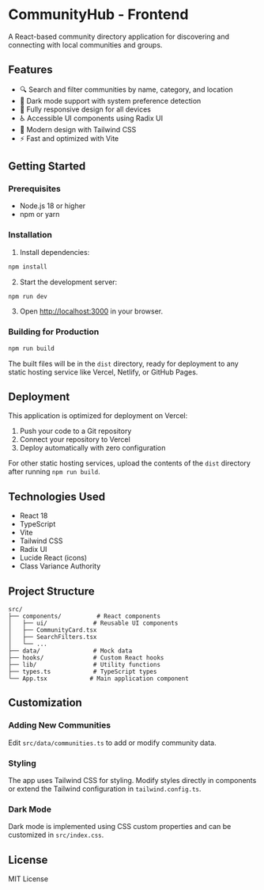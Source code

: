 # CommunityHub - Frontend

A React-based community directory application for discovering and connecting with local communities and groups.

## Features

- 🔍 Search and filter communities by name, category, and location
- 🌙 Dark mode support with system preference detection
- 📱 Fully responsive design for all devices
- ♿ Accessible UI components using Radix UI
- 🎨 Modern design with Tailwind CSS
- ⚡ Fast and optimized with Vite

## Getting Started

### Prerequisites

- Node.js 18 or higher
- npm or yarn

### Installation

1. Install dependencies:
```bash
npm install
```

2. Start the development server:
```bash
npm run dev
```

3. Open [http://localhost:3000](http://localhost:3000) in your browser.

### Building for Production

```bash
npm run build
```

The built files will be in the `dist` directory, ready for deployment to any static hosting service like Vercel, Netlify, or GitHub Pages.

## Deployment

This application is optimized for deployment on Vercel:

1. Push your code to a Git repository
2. Connect your repository to Vercel
3. Deploy automatically with zero configuration

For other static hosting services, upload the contents of the `dist` directory after running `npm run build`.

## Technologies Used

- React 18
- TypeScript
- Vite
- Tailwind CSS
- Radix UI
- Lucide React (icons)
- Class Variance Authority

## Project Structure

```
src/
├── components/          # React components
│   ├── ui/             # Reusable UI components
│   ├── CommunityCard.tsx
│   ├── SearchFilters.tsx
│   └── ...
├── data/               # Mock data
├── hooks/              # Custom React hooks
├── lib/                # Utility functions
├── types.ts            # TypeScript types
└── App.tsx            # Main application component
```

## Customization

### Adding New Communities

Edit `src/data/communities.ts` to add or modify community data.

### Styling

The app uses Tailwind CSS for styling. Modify styles directly in components or extend the Tailwind configuration in `tailwind.config.ts`.

### Dark Mode

Dark mode is implemented using CSS custom properties and can be customized in `src/index.css`.

## License

MIT License